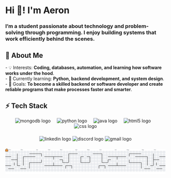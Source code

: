 <h1 align="left">Hi 👋! I'm Aeron</h1>
<h3 align="left">I’m a student passionate about technology and problem-solving through programming. I enjoy building systems that work efficiently behind the scenes.</h3>

###

<h2 align="left">📌 About Me</h2>

<p align="left">
- 💡 Interests: <b>Coding, databases, automation, and learning how software works under the hood</b>.<br>
- 🌱 Currently learning: <b>Python, backend development, and system design</b>.<br>
- 🚀 Goals: <b>To become a skilled backend or software developer and create reliable programs that make processes faster and smarter</b>.<br>
</p>

###

<h2 align="left">⚡ Tech Stack</h2>
<div align="center">
<img src="https://cdn.jsdelivr.net/gh/devicons/devicon/icons/mongodb/mongodb-original.svg" height="60" alt="mongodb logo" />
<img width="12" />
<img src="https://cdn.jsdelivr.net/gh/devicons/devicon/icons/python/python-original.svg" height="60" alt="python logo" />
<img width="12" />
<img src="https://cdn.jsdelivr.net/gh/devicons/devicon/icons/java/java-original.svg" height="60" alt="java logo" />
<img width="12" />
<img src="https://cdn.jsdelivr.net/gh/devicons/devicon/icons/html5/html5-original.svg" height="60" alt="html5 logo" />
<img width="12" />
<img src="https://cdn.jsdelivr.net/gh/devicons/devicon/icons/css3/css3-original.svg" height="60" alt="css logo" />
</div>

###

<div align="center">
<img src="https://img.shields.io/static/v1?message=LinkedIn&logo=linkedin&label=&color=0077B5&logoColor=white&labelColor=&style=for-the-badge" height="25" alt="linkedin logo" />
<img src="https://img.shields.io/static/v1?message=Discord&logo=discord&label=&color=7289DA&logoColor=white&labelColor=&style=for-the-badge" height="25" alt="discord logo" />
<img src="https://img.shields.io/static/v1?message=Gmail&logo=gmail&label=&color=D14836&logoColor=white&labelColor=&style=for-the-badge" height="25" alt="gmail logo" />
</div>

###

<picture>
  <source media="(prefers-color-scheme: dark)" srcset="https://raw.githubusercontent.com/hale-the-goat/hale-the-goat/output/pacman-contribution-graph-dark.svg">
  <source media="(prefers-color-scheme: light)" srcset="https://raw.githubusercontent.com/hale-the-goat/hale-the-goat/output/pacman-contribution-graph.svg">
  <img alt="pacman contribution graph" src="https://raw.githubusercontent.com/hale-the-goat/hale-the-goat/output/pacman-contribution-graph.svg">
</picture>

###
